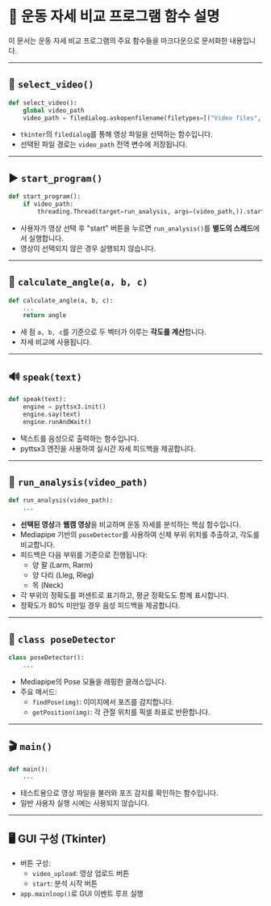 # 📘 운동 자세 비교 프로그램 함수 설명

이 문서는 운동 자세 비교 프로그램의 주요 함수들을 마크다운으로 문서화한 내용입니다.

---

## 📁 `select_video()`

```python
def select_video():
    global video_path
    video_path = filedialog.askopenfilename(filetypes=[("Video files", "*.mp4 *.avi")])
```

- `tkinter`의 `filedialog`를 통해 영상 파일을 선택하는 함수입니다.
- 선택된 파일 경로는 `video_path` 전역 변수에 저장됩니다.

---

## ▶️ `start_program()`

```python
def start_program():
    if video_path:
        threading.Thread(target=run_analysis, args=(video_path,)).start()
```

- 사용자가 영상 선택 후 "start" 버튼을 누르면 `run_analysis()`를 **별도의 스레드**에서 실행합니다.
- 영상이 선택되지 않은 경우 실행되지 않습니다.

---

## 📐 `calculate_angle(a, b, c)`

```python
def calculate_angle(a, b, c):
    ...
    return angle
```

- 세 점 `a, b, c`를 기준으로 두 벡터가 이루는 **각도를 계산**합니다.
- 자세 비교에 사용됩니다.

---

## 🔊 `speak(text)`

```python
def speak(text):
    engine = pyttsx3.init()
    engine.say(text)
    engine.runAndWait()
```

- 텍스트를 음성으로 출력하는 함수입니다.
- pyttsx3 엔진을 사용하여 실시간 자세 피드백을 제공합니다.

---

## 🧠 `run_analysis(video_path)`

```python
def run_analysis(video_path):
    ...
```

- **선택된 영상**과 **웹캠 영상**을 비교하며 운동 자세를 분석하는 핵심 함수입니다.
- Mediapipe 기반의 `poseDetector`를 사용하여 신체 부위 위치를 추출하고, 각도를 비교합니다.
- 피드백은 다음 부위를 기준으로 진행됩니다:
  - 양 팔 (Larm, Rarm)
  - 양 다리 (Lleg, Rleg)
  - 목 (Neck)
- 각 부위의 정확도를 퍼센트로 표기하고, 평균 정확도도 함께 표시합니다.
- 정확도가 80% 미만일 경우 음성 피드백을 제공합니다.

---

## 📌 `class poseDetector`

```python
class poseDetector():
    ...
```

- Mediapipe의 Pose 모듈을 래핑한 클래스입니다.
- 주요 메서드:
  - `findPose(img)`: 이미지에서 포즈를 감지합니다.
  - `getPosition(img)`: 각 관절 위치를 픽셀 좌표로 반환합니다.

---

## 🎬 `main()`

```python
def main():
    ...
```

- 테스트용으로 영상 파일을 불러와 포즈 감지를 확인하는 함수입니다.
- 일반 사용자 실행 시에는 사용되지 않습니다.

---

## 🖥️ GUI 구성 (Tkinter)

- 버튼 구성:
  - `video_upload`: 영상 업로드 버튼
  - `start`: 분석 시작 버튼
- `app.mainloop()`로 GUI 이벤트 루프 실행